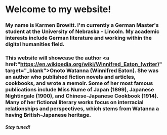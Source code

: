 # **Welcome to my website**!

### My name is Karmen Browitt. I'm currently a German Master's student at the University of Nebraska - Lincoln. My academic interests include German literature and working within the digital humanities field. 

### This website will showcase the author <a href:"https://en.wikipedia.org/wiki/Winnifred_Eaton_(writer)" target="_blank">Onoto Watanna (Winnifred Eaton)</a>. She was an author who published fiction novels and articles, cookbooks, and wrote a memoir. Some of her most famous publications include Miss Nume of Japan (1899), Japanese Nightingale (1900), and Chinese-Japanese Cookbook (1914). Many of her fictional literary works focus on interracial relationships and perspectives, which stems from Watanna a having British-Japanese heritage.  

#### _Stay tuned!_
